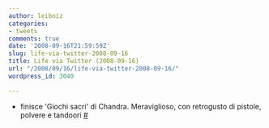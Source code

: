 ```yaml
---
author: leibniz
categories:
- tweets
comments: true
date: '2008-09-16T21:59:59Z'
slug: life-via-twitter-2008-09-16
title: Life via Twitter (2008-09-16)
url: "/2008/09/16/life-via-twitter-2008-09-16/"
wordpress_id: 3040

---
```

* finisce 'Giochi sacri' di Chandra. Meraviglioso, con retrogusto di pistole, polvere e tandoori [#](https://twitter.com/leibniz/statuses/923090423)


